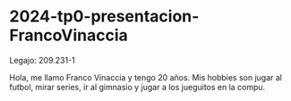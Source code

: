 # 2024-tp0-presentacion-FrancoVinaccia

Legajo: 209.231-1

Hola, me llamo Franco Vinaccia y tengo 20 años. Mis hobbies son jugar al futbol, mirar series, ir al gimnasio y jugar a los jueguitos en la compu.
